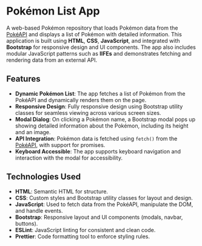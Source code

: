 # Pokémon List App

A web-based Pokémon repository that loads Pokémon data from the [PokéAPI](https://pokeapi.co/api/v2/pokemon/?limit=150) and displays a list of Pokémon with detailed information. This application is built using **HTML**, **CSS**, **JavaScript**, and integrated with **Bootstrap** for responsive design and UI components. The app also includes modular JavaScript patterns such as **IIFEs** and demonstrates fetching and rendering data from an external API.

## Features

- **Dynamic Pokémon List**: The app fetches a list of Pokémon from the PokéAPI and dynamically renders them on the page.
- **Responsive Design**: Fully responsive design using Bootstrap utility classes for seamless viewing across various screen sizes.
- **Modal Dialog**: On clicking a Pokémon name, a Bootstrap modal pops up showing detailed information about the Pokémon, including its height and an image.
- **API Integration**: Pokémon data is fetched using `fetch()` from the [PokéAPI](https://pokeapi.co/api/v2/pokemon/?limit=150), with support for promises.
- **Keyboard Accessible**: The app supports keyboard navigation and interaction with the modal for accessibility.

## Technologies Used

- **HTML**: Semantic HTML for structure.
- **CSS**: Custom styles and Bootstrap utility classes for layout and design.
- **JavaScript**: Used to fetch data from the PokéAPI, manipulate the DOM, and handle events.
- **Bootstrap**: Responsive layout and UI components (modals, navbar, buttons).
- **ESLint**: JavaScript linting for consistent and clean code.
- **Prettier**: Code formatting tool to enforce styling rules.
